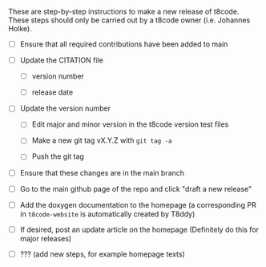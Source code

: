 These are step-by-step instructions to make a new release of t8code.
These steps should only be carried out by a t8code owner (i.e. Johannes Holke).

- [ ] Ensure that all required contributions have been added to main

- [ ] Update the CITATION file

  - [ ] version number

  - [ ] release date

- [ ] Update the version number

  - [ ] Edit major and minor version in the t8code version test files

  - [ ] Make a new git tag vX.Y.Z with `git tag -a `

  - [ ] Push the git tag

- [ ] Ensure that these changes are in the main branch

- [ ] Go to the main github page of the repo and click "draft a new release"

- [ ] Add the doxygen documentation to the homepage (a corresponding PR in `t8code-website` is automatically created by T8ddy)

- [ ] If desired, post an update article on the homepage (Definitely do this for major releases)

- [ ] ??? (add new steps, for example homepage texts)
